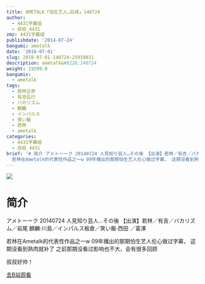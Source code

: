 ```yaml
---
title: AMETALK「怕生艺人…后续」140724
author:
  - 4431字幕组
  - 叔叔_4431
zmz: 4431字幕组
publishdate: '2014-07-24'
bangumi: ametalk
date: '2018-07-01'
slug: 2018-07-01-140724-25919831
description: ametalk&#8226;140724
weight: 19299.0
bangumis:
  - ametalk
tags:
  - 若林正恭
  - 有吉弘行
  - バカリズム
  - 麒麟
  - インパルス
  - 笑い飯
  - 若林
  - ametalk
categories:
  - 4431字幕组
  - 叔叔_4431
brief: '# 简介 アメトーーク 20140724 人見知り芸人…その後 【出演】若林／有吉／バカリズム／岩尾 麒麟·川島／インパルス板倉／笑い飯·西田 ／富澤
  若林在Ametalk的代表性作品之一w 09年播出的那期怕生艺人伦心做过字幕， 这期没看到熟肉就补了 之前那期没看过影响也不大，会有很多回顾 叔叔好帅！'
---
```

![](https://i.imgur.com/DA7qeYY.jpg)
# 简介  
アメトーーク 20140724 人見知り芸人…その後
【出演】若林／有吉／バカリズム／岩尾
麒麟·川島／インパルス板倉／笑い飯·西田 ／富澤

若林在Ametalk的代表性作品之一w
09年播出的那期怕生艺人伦心做过字幕，
这期没看到熟肉就补了
之前那期没看过影响也不大，会有很多回顾  

叔叔好帅！

[去B站观看](https://www.bilibili.com/video/av25919831/)
 
